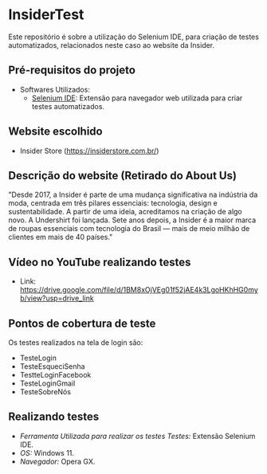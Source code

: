# InsiderTest
Este repositório é sobre a utilização do Selenium IDE, para criação de testes automatizados, relacionados neste caso ao website da Insider.

## Pré-requisitos do projeto
- Softwares Utilizados:
  - [Selenium IDE](https://www.selenium.dev/selenium-ide/): Extensão para navegador web utilizada para criar testes automatizados.

## Website escolhido
- Insider Store (https://insiderstore.com.br/)

## Descrição do website (Retirado do About Us)
"Desde 2017, a Insider é parte de uma mudança significativa na indústria da moda, centrada em três pilares essenciais: tecnologia, design e sustentabilidade. A partir de uma ideia, acreditamos na criação de algo novo. A Undershirt foi lançada. Sete anos depois, a Insider é a maior marca de roupas essenciais com tecnologia do Brasil — mais de meio milhão de clientes em mais de 40 países."

## Vídeo no YouTube realizando testes
- Link: https://drive.google.com/file/d/1BM8xOjVEg01f52jAE4k3LgoHKhHG0myb/view?usp=drive_link

## Pontos de cobertura de teste 
Os testes realizados na tela de login são:
- TesteLogin
- TesteEsqueciSenha
- TestteLoginFacebook
- TesteLoginGmail
- TesteSobreNós

## Realizando testes
- *Ferramenta Utilizada para realizar os testes Testes:* Extensão Selenium IDE.
- *OS:* Windows 11.
- *Navegador:* Opera GX.
